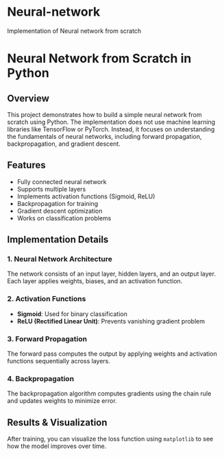 # Neural-network
Implementation of Neural network from scratch

# **Neural Network from Scratch in Python**

## **Overview**
This project demonstrates how to build a simple neural network from scratch using Python. The implementation does not use machine learning libraries like TensorFlow or PyTorch. Instead, it focuses on understanding the fundamentals of neural networks, including forward propagation, backpropagation, and gradient descent.

## **Features**
- Fully connected neural network
- Supports multiple layers
- Implements activation functions (Sigmoid, ReLU)
- Backpropagation for training
- Gradient descent optimization
- Works on classification problems


## **Implementation Details**

### **1. Neural Network Architecture**
The network consists of an input layer, hidden layers, and an output layer. Each layer applies weights, biases, and an activation function.

### **2. Activation Functions**
- **Sigmoid**: Used for binary classification
- **ReLU (Rectified Linear Unit)**: Prevents vanishing gradient problem

### **3. Forward Propagation**
The forward pass computes the output by applying weights and activation functions sequentially across layers.

### **4. Backpropagation**
The backpropagation algorithm computes gradients using the chain rule and updates weights to minimize error.


## **Results & Visualization**
After training, you can visualize the loss function using `matplotlib` to see how the model improves over time.



